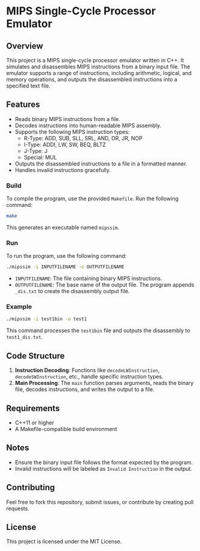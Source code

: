 # MIPS Single-Cycle Processor Emulator

## Overview

This project is a MIPS single-cycle processor emulator written in C++. It simulates and disassembles MIPS instructions from a binary input file. The emulator supports a range of instructions, including arithmetic, logical, and memory operations, and outputs the disassembled instructions into a specified text file.

## Features

- Reads binary MIPS instructions from a file.
- Decodes instructions into human-readable MIPS assembly.
- Supports the following MIPS instruction types:
  - R-Type: ADD, SUB, SLL, SRL, AND, OR, JR, NOP
  - I-Type: ADDI, LW, SW, BEQ, BLTZ
  - J-Type: J
  - Special: MUL
- Outputs the disassembled instructions to a file in a formatted manner.
- Handles invalid instructions gracefully.

### Build

To compile the program, use the provided `Makefile`. Run the following command:

```bash
make
```

This generates an executable named `mipssim`.

### Run

To run the program, use the following command:

```bash
./mipssim -i INPUTFILENAME -o OUTPUTFILENAME
```

- `INPUTFILENAME`: The file containing binary MIPS instructions.
- `OUTPUTFILENAME`: The base name of the output file. The program appends `_dis.txt` to create the disassembly output file.

### Example

```bash
./mipssim -i test1bin -o test1
```

This command processes the `test1bin` file and outputs the disassembly to `test1_dis.txt`.

## Code Structure

1. **Instruction Decoding**: Functions like `decodeLWInstruction`, `decodeSWInstruction`, etc., handle specific instruction types.
2. **Main Processing**: The `main` function parses arguments, reads the binary file, decodes instructions, and writes the output to a file.

## Requirements

- C++11 or higher
- A Makefile-compatible build environment

## Notes

- Ensure the binary input file follows the format expected by the program.
- Invalid instructions will be labeled as `Invalid Instruction` in the output.

## Contributing

Feel free to fork this repository, submit issues, or contribute by creating pull requests.

## License

This project is licensed under the MIT License.

